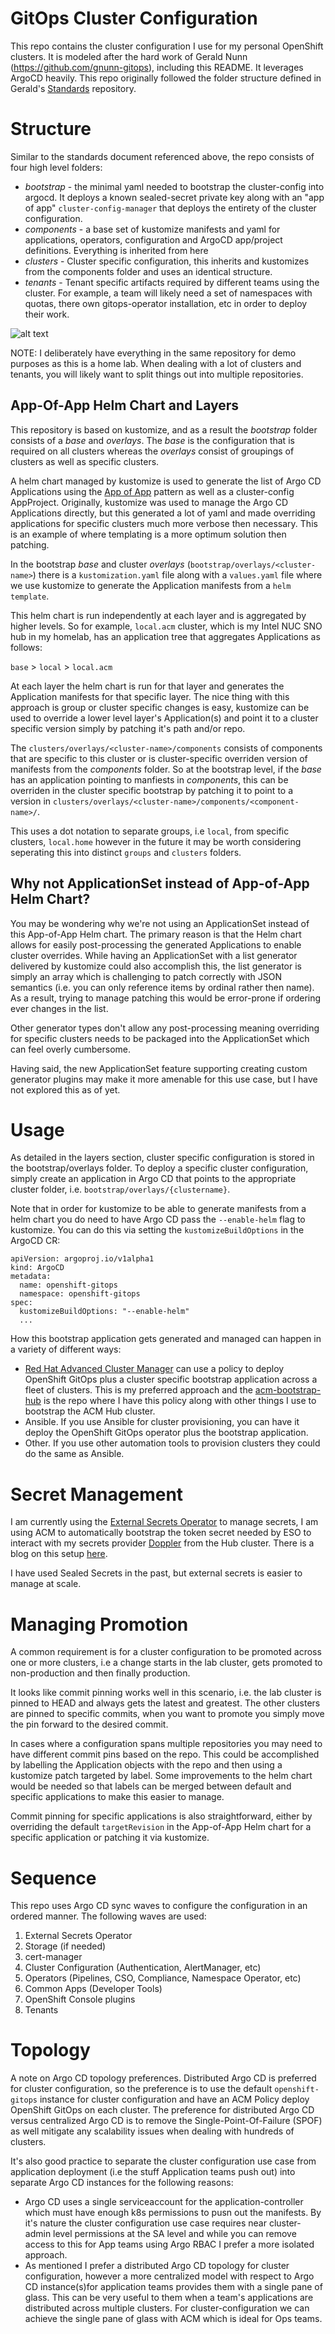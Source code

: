 # GitOps Cluster Configuration

This repo contains the cluster configuration I use for my personal OpenShift clusters. It is modeled after the hard work of Gerald Nunn (https://github.com/gnunn-gitops), including this README. It leverages ArgoCD heavily. This repo originally followed the folder structure defined in Gerald's [Standards](https://github.com/gnunn-gitops/standards) repository.

# Structure

Similar to the standards document referenced above, the repo consists of four high level folders:

* _bootstrap_  - the minimal yaml needed to bootstrap the cluster-config into argocd. It deploys a known sealed-secret private key along with an "app of app" `cluster-config-manager` that deploys the entirety of the cluster configuration.
* _components_ - a base set of kustomize manifests and yaml for applications, operators, configuration and ArgoCD app/project definitions. Everything is inherited from here
* _clusters_ - Cluster specific configuration, this inherits and kustomizes from the components folder and uses an identical structure.
* _tenants_ - Tenant specific artifacts required by different teams using the cluster. For example, a team will likely need a set of namespaces with quotas, there own gitops-operator installation, etc in order to deploy their work.

![alt text](https://raw.githubusercontent.com/gnunn-gitops/cluster-config/main/docs/img/argocd.png)

NOTE: I deliberately have everything in the same repository for demo purposes as this is a home lab. When dealing with a lot of clusters and tenants, you will likely want to split things out into multiple repositories.

## App-Of-App Helm Chart and Layers

This repository is based on kustomize, and as a result the _bootstrap_ folder consists of a _base_ and _overlays_. The _base_ is the configuration that is required on all clusters whereas the _overlays_ consist of groupings of
clusters as well as specific clusters.

A helm chart managed by kustomize is used to generate the list of Argo CD Applications using the [App of App](https://argo-cd.readthedocs.io/en/stable/operator-manual/cluster-bootstrapping/#app-of-apps-pattern) pattern as well as a cluster-config AppProject. Originally, kustomize was used to manage the Argo CD Applications directly, but this generated a lot of yaml and made overriding applications for specific clusters much more verbose then necessary. This is an example of where templating is a more optimum solution then patching.

In the bootstrap _base_ and cluster _overlays_ (`bootstrap/overlays/<cluster-name>`) there is a `kustomization.yaml` file along with a `values.yaml` file where we use kustomize to generate the Application manifests from a `helm template`.

This helm chart is run independently at each layer and is aggregated by higher levels. So for example, `local.acm` cluster, which is my Intel NUC SNO hub in my homelab, has an application tree that aggregates Applications as follows:

`base` > `local` > `local.acm`

At each layer the helm chart is run for that layer and generates the Application manifests for that specific layer. The nice thing with this approach is group or cluster specific changes is easy, kustomize can be used to override a lower level layer's Application(s) and point it to a cluster specific version simply by patching it's path and/or repo.

The `clusters/overlays/<cluster-name>/components` consists of components that are specific to this cluster or is cluster-specific overriden version of manifests from the _components_ folder. So at the bootstrap level, if the _base_ has an application pointing to manfiests in _components_, this can be overriden in the cluster specific bootstrap by patching it to point to a version in `clusters/overlays/<cluster-name>/components/<component-name>/`.

This uses a dot notation to separate groups, i.e `local`, from specific clusters, `local.home` however in the future it may be worth considering seperating this into distinct `groups` and `clusters` folders.

## Why not ApplicationSet instead of App-of-App Helm Chart?

You may be wondering why we're not using an ApplicationSet instead of this App-of-App Helm chart. The primary reason is that the Helm chart allows for easily post-processing the generated Applications to enable cluster overrides. While having an ApplicationSet with a list generator delivered by kustomize could also accomplish this, the list generator is simply an array which is challenging to patch correctly with JSON semantics (i.e. you can only reference items by ordinal rather then name). As a result, trying to manage patching this would be error-prone if ordering ever changes in the list.

Other generator types don't allow any post-processing meaning overriding for specific clusters needs to be packaged into the ApplicationSet which  can feel overly cumbersome.

Having said, the new ApplicationSet feature supporting creating custom generator plugins may make it more amenable for this use case, but I have not explored this as of yet.

# Usage

As detailed in the layers section, cluster specific configuration is stored in the bootstrap/overlays folder. To deploy a specific cluster configuration, simply create an application in Argo CD that points to the appropriate cluster folder, i.e. `bootstrap/overlays/{clustername}`.

Note that in order for kustomize to be able to generate manifests from a helm chart you do need to have Argo CD pass the `--enable-helm` flag to kustomize. You can do this via setting the `kustomizeBuildOptions` in the ArgoCD CR:

```
apiVersion: argoproj.io/v1alpha1
kind: ArgoCD
metadata:
  name: openshift-gitops
  namespace: openshift-gitops
spec:
  kustomizeBuildOptions: "--enable-helm"
  ...
```

How this bootstrap application gets generated and managed can happen in a variety of different ways:

* [Red Hat Advanced Cluster Manager](https://www.redhat.com/en/technologies/management/advanced-cluster-management) can use a policy to deploy OpenShift GitOps plus a cluster specific bootstrap application across a fleet of clusters. This is my preferred approach and the [acm-bootstrap-hub](https://github.com/redhatryan/acm-hub-bootstrap) is the repo where I have this policy along with other things I use to bootstrap the ACM Hub cluster.
* Ansible. If you use Ansible for cluster provisioning, you can have it deploy the OpenShift GitOps operator plus the bootstrap application.
* Other. If you use other automation tools to provision clusters they could do the same as Ansible.

# Secret Management

I am currently using the [External Secrets Operator](https://external-secrets.io/latest/) to manage secrets, I am using ACM to automatically bootstrap the token secret needed by ESO to interact with my secrets provider [Doppler](doppler.com) from the Hub cluster. There is a blog on this setup [here](https://cloud.redhat.com/blog/external-secrets-operator-and-doppler-with-openshift-gitops).

I have used Sealed Secrets in the past, but external secrets is easier to manage at scale.

# Managing Promotion

A common requirement is for a cluster configuration to be promoted across one or more clusters, i.e a change starts in the lab cluster, gets promoted to non-production and then finally production.

It looks like commit pinning works well in this scenario, i.e. the lab cluster is pinned to HEAD and always gets the latest and greatest. The other clusters are pinned to specific commits, when you want to promote you simply move the pin forward to the desired commit.

In cases where a configuration spans multiple repositories you may need to have different commit pins based on the repo. This could be accomplished by labelling the Application objects with the repo and then using a kustomize patch targeted by label. Some improvements to the helm chart would be needed so that labels can be merged between default and specific applications to make this easier to manage.

Commit pinning for specific applications is also straightforward, either by overriding the default `targetRevision` in the App-of-App Helm chart for a specific application or patching it via kustomize.

# Sequence

This repo uses Argo CD sync waves to configure the configuration in an ordered manner. The following waves are used:

1. External Secrets Operator
2. Storage (if needed)
3. cert-manager
11. Cluster Configuration (Authentication, AlertManager, etc)
21. Operators (Pipelines, CSO, Compliance, Namespace Operator, etc)
31. Common Apps (Developer Tools)
41. OpenShift Console plugins
51. Tenants

# Topology

A note on Argo CD topology preferences. Distributed Argo CD is preferred for cluster configuration, so the preference is to use the default `openshift-gitops` instance for cluster configuration and have an ACM Policy deploy OpenShift GitOps on each cluster. The preference for distributed Argo CD versus centralized Argo CD is to remove the Single-Point-Of-Failure (SPOF) as well mitigate any scalability issues when dealing with hundreds of clusters.

It's also good practice to separate the cluster configuration use case from application deployment (i.e the stuff Application teams push out) into separate Argo CD instances for the following reasons:

* Argo CD uses a single serviceaccount for the application-controller which must have enough k8s permissions to pusn out the manifests. By it's nature the cluster configuration use case requires near cluster-admin level permissions at the SA level and while you can remove access to this for App teams using Argo RBAC I prefer a more isolated approach.
* As mentioned I prefer a distributed Argo CD topology for cluster configuration, however a more centralized model with respect to Argo CD instance(s)for application teams provides them with a single pane of glass. This can be very useful to them when a team's applications are distributed across multiple clusters. For cluster-configuration we can achieve the single pane of glass with ACM which is ideal for Ops teams.
